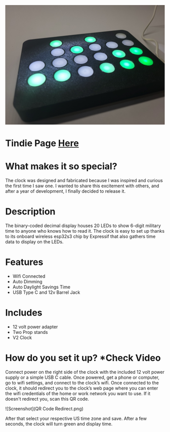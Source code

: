![Screenshot](20240510_194933.jpg)

# Tindie Page [Here](https://www.tindie.com/products/boredbuilder/binary-clock-v2)

# What makes it so special?
The clock was designed and fabricated because I was inspired and curious the first time I saw one. I wanted to share this excitement with others, and after a year of development, I finally decided to release it.

# Description
The binary-coded decimal display houses 20 LEDs to show 6-digit military time to anyone who knows how to read it. The clock is easy to set up thanks to its onboard wireless esp32s3 chip by Expressif that also gathers time data to display on the LEDs.

# Features
- Wifi Connected
- Auto Dimming 
- Auto Daylight Savings Time
- USB Type C and 12v Barrel Jack

# Includes
- 12 volt power adapter 
- Two Prop stands 
- V2 Clock

# How do you set it up? *Check Video
Connect power on the right side of the clock with the included 12 volt power supply or a simple USB C cable. Once powered, get a phone or computer, go to wifi settings, and connect to the clock’s wifi. Once connected to the clock, it should redirect you to the clock’s web page where you can enter the wifi credentials of the home or work network you want to use. 
If it doesn't redirect you, scan this QR code. 

![Screenshot](QR Code Redirect.png)

After that select your respective US time zone and save. After a few seconds, the clock will turn green and display time.